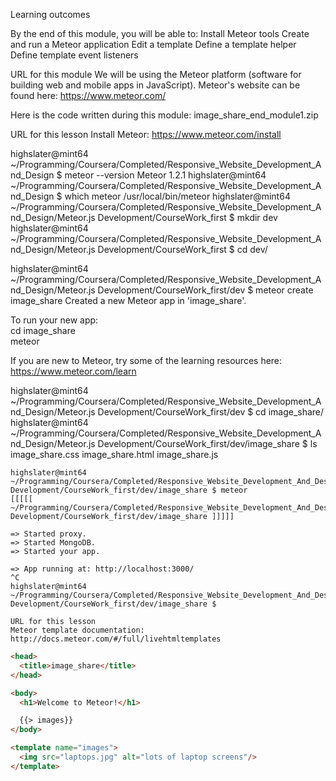 Learning outcomes

By the end of this module, you will be able to:
Install Meteor tools
Create and run a Meteor application
Edit a template
Define a template helper
Define template event listeners

URL for this module
We will be using the Meteor platform (software for building web and mobile apps in JavaScript). Meteor's website can be found here: https://www.meteor.com/


Here is the code written during this module:
image_share_end_module1.zip

URL for this lesson
Install Meteor: https://www.meteor.com/install

highslater@mint64 ~/Programming/Coursera/Completed/Responsive_Website_Development_And_Design $ meteor --version
Meteor 1.2.1
highslater@mint64 ~/Programming/Coursera/Completed/Responsive_Website_Development_And_Design $ which meteor
/usr/local/bin/meteor
highslater@mint64 ~/Programming/Coursera/Completed/Responsive_Website_Development_And_Design/Meteor.js Development/CourseWork_first $ mkdir dev
highslater@mint64 ~/Programming/Coursera/Completed/Responsive_Website_Development_And_Design/Meteor.js Development/CourseWork_first $ cd dev/

highslater@mint64 ~/Programming/Coursera/Completed/Responsive_Website_Development_And_Design/Meteor.js Development/CourseWork_first/dev $ meteor create image_share
Created a new Meteor app in 'image_share'.    

To run your new app:                          
  cd image_share                              
  meteor                                      
                                              
If you are new to Meteor, try some of the learning resources here:
  https://www.meteor.com/learn                
                                     

highslater@mint64 ~/Programming/Coursera/Completed/Responsive_Website_Development_And_Design/Meteor.js Development/CourseWork_first/dev $ cd image_share/
highslater@mint64 ~/Programming/Coursera/Completed/Responsive_Website_Development_And_Design/Meteor.js Development/CourseWork_first/dev/image_share $ ls
image_share.css  image_share.html  image_share.js

```code
highslater@mint64 ~/Programming/Coursera/Completed/Responsive_Website_Development_And_Design/Meteor.js Development/CourseWork_first/dev/image_share $ meteor
[[[[[ ~/Programming/Coursera/Completed/Responsive_Website_Development_And_Design/Meteor.js
Development/CourseWork_first/dev/image_share ]]]]]

=> Started proxy.                             
=> Started MongoDB.                           
=> Started your app.                          

=> App running at: http://localhost:3000/
^C
highslater@mint64 ~/Programming/Coursera/Completed/Responsive_Website_Development_And_Design/Meteor.js Development/CourseWork_first/dev/image_share $ 
 
URL for this lesson
Meteor template documentation: http://docs.meteor.com/#/full/livehtmltemplates 
```  

```html
<head>
  <title>image_share</title>
</head>

<body>
  <h1>Welcome to Meteor!</h1>

  {{> images}}
</body>

<template name="images">
  <img src="laptops.jpg" alt="lots of laptop screens"/>
</template> 
 ```                             